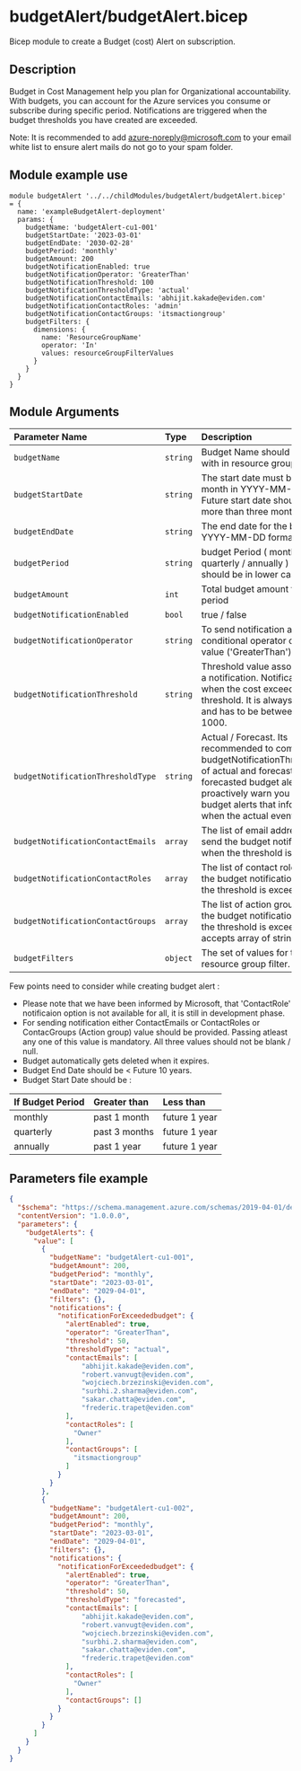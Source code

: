 # budgetAlert/budgetAlert.bicep
Bicep module to create a Budget (cost) Alert on subscription.

## Description
Budget in Cost Management help you plan for Organizational accountability. With budgets, you can account for the Azure services you consume or subscribe during specific period. Notifications are triggered when the budget thresholds you have created are exceeded.

Note: It is recommended to add azure-noreply@microsoft.com to your email white list to ensure alert mails do not go to your spam folder.

## Module example use
```hcl
module budgetAlert '../../childModules/budgetAlert/budgetAlert.bicep' = {
  name: 'exampleBudgetAlert-deployment'
  params: {
    budgetName: 'budgetAlert-cu1-001'
    budgetStartDate: '2023-03-01'
    budgetEndDate: '2030-02-28'
    budgetPeriod: 'monthly'
    budgetAmount: 200
    budgetNotificationEnabled: true
    budgetNotificationOperator: 'GreaterThan'
    budgetNotificationThreshold: 100
    budgetNotificationThresholdType: 'actual'
    budgetNotificationContactEmails: 'abhijit.kakade@eviden.com'
    budgetNotificationContactRoles: 'admin'
    budgetNotificationContactGroups: 'itsmactiongroup'
    budgetFilters: {
      dimensions: {
        name: 'ResourceGroupName'
        operator: 'In'
        values: resourceGroupFilterValues
      }
    }
  }
}

```
## Module Arguments

| Parameter Name | Type | Description |
| :-- | :-- | :-- |
| `budgetName` | `string` | Budget Name should be unique with in resource group. |
| `budgetStartDate` | `string` | The start date must be first of the month in YYYY-MM-DD format. Future start date should not be more than three months. |
| `budgetEndDate` | `string` | The end date for the budget in YYYY-MM-DD format |
| `budgetPeriod` | `string` | budget Period ( monthly / quarterly / annually ) (This value should be in lower case) |
| `budgetAmount` | `int` | Total budget amount for selected period |
| `budgetNotificationEnabled` | `bool` | true / false |
| `budgetNotificationOperator` | `string` | To send notification add conditional operator on threshold value ('GreaterThan')  |
| `budgetNotificationThreshold` | `string` | Threshold value associated with a notification. Notification is sent when the cost exceeded the threshold. It is always percent and has to be between 0.01 and 1000. |
| `budgetNotificationThresholdType` | `string` | Actual / Forecast. Its recommended to combine budgetNotificationThresholdType of actual and forecasted to have forecasted budget alerts that proactively warn you and actual budget alerts that inform you when the actual event happened. |
| `budgetNotificationContactEmails` | `array` | The list of email addresses to send the budget notification to when the threshold is exceeded. |
| `budgetNotificationContactRoles` | `array` | The list of contact roles to send the budget notification to when the threshold is exceeded. |
| `budgetNotificationContactGroups` | `array` | The list of action groups to send the budget notification to when the threshold is exceeded. It accepts array of strings. |
| `budgetFilters` | `object` | The set of values for the resource group filter. |

Few points need to consider while creating budget alert :

- Please note that we have been informed by Microsoft, that 'ContactRole' notificaion option is not available for all, it is still in development phase.
- For sending notification either ContactEmails or ContactRoles or ContacGroups (Action group) value should be provided. Passing atleast any one of this value is mandatory. All three values should not be blank / null.
- Budget automatically gets deleted when it expires.
- Budget End Date should be < Future 10 years.
- Budget Start Date should be  :

|If Budget Period | Greater than | Less than |
| :-- | :-- | :-- |
| monthly | past 1 month | future 1 year |
| quarterly | past 3 months | future 1 year |
| annually | past 1 year| future 1 year |


## Parameters file example
```json
{
  "$schema": "https://schema.management.azure.com/schemas/2019-04-01/deploymentParameters.json#",
  "contentVersion": "1.0.0.0",
  "parameters": {
    "budgetAlerts": {
      "value": [
        {
          "budgetName": "budgetAlert-cu1-001",
          "budgetAmount": 200,
          "budgetPeriod": "monthly",
          "startDate": "2023-03-01",
          "endDate": "2029-04-01",
          "filters": {},
          "notifications": {
            "notificationForExceededbudget": {
              "alertEnabled": true,
              "operator": "GreaterThan",
              "threshold": 50,
              "thresholdType": "actual",
              "contactEmails": [
                  "abhijit.kakade@eviden.com",
                  "robert.vanvugt@eviden.com",
                  "wojciech.brzezinski@eviden.com",
                  "surbhi.2.sharma@eviden.com",
                  "sakar.chatta@eviden.com",
                  "frederic.trapet@eviden.com"
              ],
              "contactRoles": [
                "Owner"
              ],
              "contactGroups": [
                "itsmactiongroup"
              ]
            }
          }
        },
        {
          "budgetName": "budgetAlert-cu1-002",
          "budgetAmount": 200,
          "budgetPeriod": "monthly",
          "startDate": "2023-03-01",
          "endDate": "2029-04-01",
          "filters": {},
          "notifications": {
            "notificationForExceededbudget": {
              "alertEnabled": true,
              "operator": "GreaterThan",
              "threshold": 50,
              "thresholdType": "forecasted",
              "contactEmails": [
                  "abhijit.kakade@eviden.com",
                  "robert.vanvugt@eviden.com",
                  "wojciech.brzezinski@eviden.com",
                  "surbhi.2.sharma@eviden.com",
                  "sakar.chatta@eviden.com",
                  "frederic.trapet@eviden.com"
              ],
              "contactRoles": [
                "Owner"
              ],
              "contactGroups": []
            }
          }
        }
      ]
    }
  }
}

```



